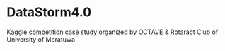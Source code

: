 # DataStorm4.0
Kaggle competition case study organized by OCTAVE &amp; Rotaract Club of University of Moratuwa
